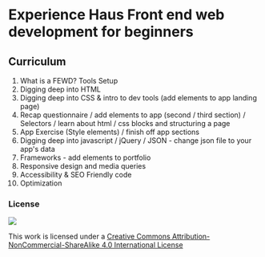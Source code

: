# Experience Haus Front end web development for beginners

## Curriculum

1. What is a FEWD? Tools Setup
2. Digging deep into HTML
3. Digging deep into CSS & intro to dev tools (add elements to app landing page)
4. Recap questionnaire / add elements to app (second / third section) / Selectors / learn about html / css blocks and structuring a page
5. App Exercise (Style elements) / finish off app sections
6. Digging deep into javascript / jQuery / JSON - change json file to your app's data
7. Frameworks - add elements to portfolio
8. Responsive design and media queries
9. Accessibility & SEO Friendly code
10. Optimization

### License

[![](https://i.creativecommons.org/l/by-nc-sa/4.0/88x31.png)](http://creativecommons.org/licenses/by-nc-sa/4.0)

This work is licensed under a [Creative Commons Attribution-NonCommercial-ShareAlike 4.0 International License](http://creativecommons.org/licenses/by-nc-sa/4.0)
